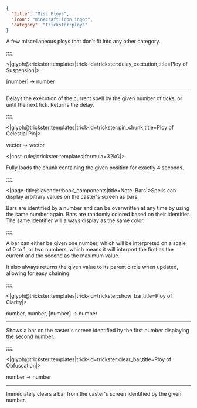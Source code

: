 ```json
{
  "title": "Misc Ploys",
  "icon": "minecraft:iron_ingot",
  "category": "trickster:ploys"
}
```

A few miscellaneous ploys that don't fit into any other category.

;;;;;

<|glyph@trickster:templates|trick-id=trickster:delay_execution,title=Ploy of Suspension|>

[number] -> number

---

Delays the execution of the current spell by the given number of ticks, or until the next tick. 
Returns the delay.

;;;;;

<|glyph@trickster:templates|trick-id=trickster:pin_chunk,title=Ploy of Celestial Pin|>

vector -> vector

<|cost-rule@trickster:templates|formula=32kG|>

Fully loads the chunk containing the given position for exactly 4 seconds.

;;;;;

<|page-title@lavender:book_components|title=Note: Bars|>Spells can display arbitrary values on the caster's screen as bars.


Bars are identified by a number and can be overwritten at any time by using the same number again.
Bars are randomly colored based on their identifier. The same identifier will always display as the same color.

;;;;;

A bar can either be given one number, which will be interpreted on a scale of 0 to 1, or two numbers, 
which means it will interpret the first as the current and the second as the maximum value.


It also always returns the given value to its parent circle when updated, allowing for easy chaining.

;;;;;

<|glyph@trickster:templates|trick-id=trickster:show_bar,title=Ploy of Clarity|>

number, number, [number] -> number

---

Shows a bar on the caster's screen identified by the first number displaying the second number.

;;;;;

<|glyph@trickster:templates|trick-id=trickster:clear_bar,title=Ploy of Obfuscation|>

number -> number

---

Immediately clears a bar from the caster's screen identified by the given number.
